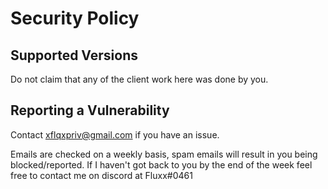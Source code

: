 # Security Policy

## Supported Versions

Do not claim that any of the client work here was done by you.

## Reporting a Vulnerability

Contact xflqxpriv@gmail.com if you have an issue.

Emails are checked on a weekly basis, spam emails will result in you being blocked/reported.
If I haven't got back to you by the end of the week feel free to contact me on discord at Fluxx#0461
